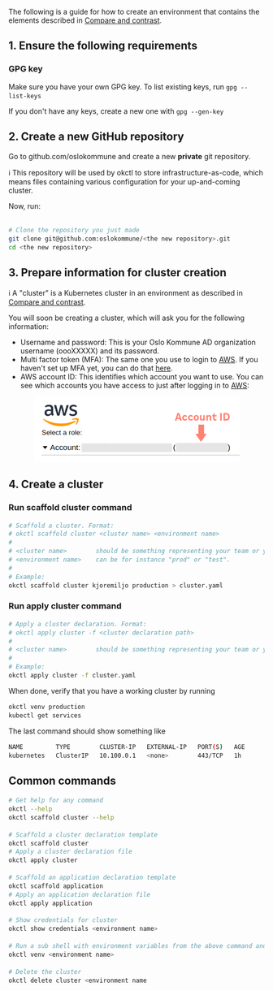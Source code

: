 The following is a guide for how to create an environment that contains the elements described in
[Compare and contrast](/#compare-and-contrast).

## 1. Ensure the following requirements

### GPG key

Make sure you have your own GPG key. To list existing keys, run `gpg --list-keys`

If you don't have any keys, create a new one with `gpg --gen-key`

## 2. Create a new GitHub repository

Go to github.com/oslokommune and create a new **private** git repository.

:information_source: This repository will be used by okctl to store infrastructure-as-code, which means files containing
various configuration for your up-and-coming cluster.

Now, run:

```bash

# Clone the repository you just made
git clone git@github.com:oslokommune/<the new repository>.git
cd <the new repository>
```

## 3. Prepare information for cluster creation

:information_source: A "cluster" is a Kubernetes cluster in an environment as described in [Compare and contrast](/#compare-and-contrast).

You will soon be creating a cluster, which will ask you for the following information:

* Username and password: This is your Oslo Kommune AD organization username (oooXXXXX) and its password.
* Multi factor token (MFA): The same one you use to login to
[AWS](https://login.oslo.kommune.no/auth/realms/AD/protocol/saml/clients/amazon-aws). If you haven't set up MFA yet, you
can do that [here](https://login.oslo.kommune.no/auth/realms/AD/account/totp).
* AWS account ID: This identifies which account you want to use. You can see which accounts you have access to just
after logging in to [AWS](https://login.oslo.kommune.no/auth/realms/AD/protocol/saml/clients/amazon-aws):

<span style="display:block;text-align:center">![okctl](../img/aws-account-id.png)</span>

## 4. Create a cluster

### Run scaffold cluster command

```bash
# Scaffold a cluster. Format:
# okctl scaffold cluster <cluster name> <environment name>
#
# <cluster name>        should be something representing your team or your product
# <environment name>    can be for instance "prod" or "test".
#
# Example:
okctl scaffold cluster kjoremiljo production > cluster.yaml
```

### Run apply cluster command

```bash
# Apply a cluster declaration. Format:
# okctl apply cluster -f <cluster declaration path>
#
# <cluster name>        should be something representing your team or your product
#
# Example:
okctl apply cluster -f cluster.yaml
```

When done, verify that you have a working cluster by running

```bash
okctl venv production
kubectl get services
```

The last command should show something like

```bash
NAME         TYPE        CLUSTER-IP   EXTERNAL-IP   PORT(S)   AGE
kubernetes   ClusterIP   10.100.0.1   <none>        443/TCP   1h
```

## Common commands

```bash
# Get help for any command
okctl --help
okctl scaffold cluster --help

# Scaffold a cluster declaration template
okctl scaffold cluster
# Apply a cluster declaration file
okctl apply cluster

# Scaffold an application declaration template
okctl scaffold application
# Apply an application declaration file
okctl apply application

# Show credentials for cluster
okctl show credentials <environment name>

# Run a sub shell with environment variables from the above command and a custom command prompt (PS1)
okctl venv <environment name>

# Delete the cluster
okctl delete cluster <environment name
```
